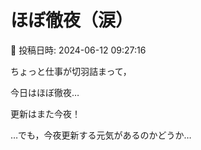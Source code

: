 # ほぼ徹夜（涙）

📅 投稿日時: 2024-06-12 09:27:16

ちょっと仕事が切羽詰まって，


今日はほぼ徹夜…


更新はまた今夜！





…でも，今夜更新する元気があるのかどうか…
